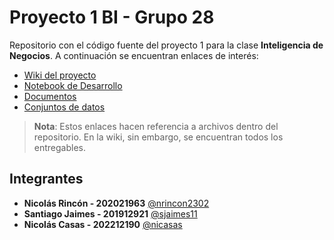 # Proyecto 1 BI - Grupo 28

Repositorio con el código fuente del proyecto 1 para la clase **Inteligencia de Negocios**. A continuación se encuentran enlaces de interés:

- [Wiki del proyecto](https://github.com/nrincon2302/BI-Proyecto1-G27/wiki)
- [Notebook de Desarrollo](https://github.com/nrincon2302/BI-Proyecto1-G27/blob/main/source/BI_Proy1_Etapa1_G27.ipynb)
- [Documentos](https://github.com/nrincon2302/BI-Proyecto1-G27/tree/main/docs)
- [Conjuntos de datos](https://github.com/nrincon2302/BI-Proyecto1-G27/tree/main/data)

> **Nota**: Estos enlaces hacen referencia a archivos dentro del repositorio. En la wiki, sin embargo, se encuentran todos los entregables.



## Integrantes

- **Nicolás Rincón - 202021963** [@nrincon2302](https://github.com/nrincon2302)
- **Santiago Jaimes - 201912921** [@sjaimes11](https://github.com/sjaimes11)
- **Nicolás Casas - 202212190** [@nicasas](https://github.com/nicasas)
